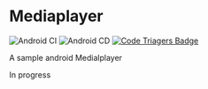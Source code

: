 Mediaplayer
===========
![Android CI](https://github.com/shrikanthkr/Mediaplayer/workflows/Android%20CI/badge.svg)
![Android CD](https://github.com/shrikanthkr/Mediaplayer/workflows/Android%20CD/badge.svg)
[![Code Triagers Badge](https://www.codetriage.com/shrikanthkr/mediaplayer/badges/users.svg)](https://www.codetriage.com/shrikanthkr/mediaplayer)

A sample android Medialplayer


In progress
